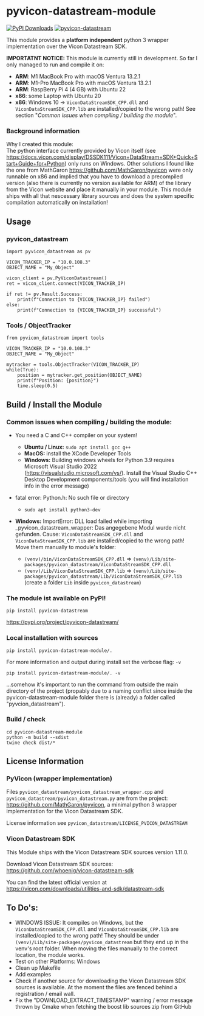 # pyvicon-datastream-module
[![PyPI Downloads](https://img.shields.io/pypi/dm/pyvicon-datastream.svg?label=PyPI%20downloads)](
https://pypi.org/project/pyvicon-datastream/)
[![pyvicon-datastream](https://snyk.io/advisor/python/pyvicon-datastream/badge.svg)](/advisor/python/pyvicon-datastream)

This module provides a **platform independent** python 3 wrapper implementation over the Vicon Datastream SDK.

**IMPORTATNT NOTICE:**
This module is currently still in development. So far I only managed to run and compile it on:
- **ARM**: M1 MacBook Pro with macOS Ventura 13.2.1
- **ARM**: M1-Pro MacBook Pro with macOS Ventura 13.2.1
- **ARM**: RaspBerry Pi 4 (4 GB) with Ubuntu 22
- **x86**: some Laptop with Ubuntu 20
- **x86**: Windows 10 -> `ViconDataStreamSDK_CPP.dll` and `ViconDataStreamSDK_CPP.lib` are installed/copied to the wrong path! See section "*Common issues when compiling / building the module*".


### Background information
Why I created this module:
<br>
The python interface currently provided by Vicon itself (see https://docs.vicon.com/display/DSSDK111/Vicon+DataStream+SDK+Quick+Start+Guide+for+Python) only runs on Windows. Other solutions I found like the one from MathGaron https://github.com/MathGaron/pyvicon were only runnable on x86 and implied that you have to download a precompiled version (also there is currently no version available for ARM) of the library from the Vicon website and place it manually in your module.
This module ships with all that nescessary library sources and does the system specific compilation automatically on installation!



## Usage
### pyvicon_datastream
```
import pyvicon_datastream as pv

VICON_TRACKER_IP = "10.0.108.3"
OBJECT_NAME = "My_Object"

vicon_client = pv.PyViconDatastream()
ret = vicon_client.connect(VICON_TRACKER_IP)

if ret != pv.Result.Success:
    print(f"Connection to {VICON_TRACKER_IP} failed")
else:
    print(f"Connection to {VICON_TRACKER_IP} successful")
```

### Tools / ObjectTracker
```
from pyvicon_datastream import tools

VICON_TRACKER_IP = "10.0.108.3"
OBJECT_NAME = "My_Object"

mytracker = tools.ObjectTracker(VICON_TRACKER_IP)
while(True):
    position = mytracker.get_position(OBJECT_NAME)
    print(f"Position: {position}")
    time.sleep(0.5)
```


## Build / Install the Module

### Common issues when compiling / building the module:
- You need a C and C++ compiler on your system!
  - **Ubuntu / Linux:** `sudo apt install gcc g++`
  - **MacOS:** install the XCode Developer Tools
  - **Windows:** Building windows wheels for Python 3.9 requires Microsoft Visual Studio 2022 (https://visualstudio.microsoft.com/vs/). Install the Visual Studio C++ Desktop Development components/tools (you will find installation info in the error message)

- fatal error: Python.h: No such file or directory
  - `sudo apt install python3-dev`

- **Windows:** ImportError: DLL load failed while importing _pyvicon_datastream_wrapper: Das angegebene Modul wurde nicht gefunden.
  Cause: `ViconDataStreamSDK_CPP.dll` and `ViconDataStreamSDK_CPP.lib` are installed/copied to the wrong path! Move them manually to module's folder:
  - `(venv)/bin/ViconDataStreamSDK_CPP.dll` => `(venv)/Lib/site-packages/pyvicon_datastream/ViconDataStreamSDK_CPP.dll`
  - `(venv)/Lib/ViconDataStreamSDK_CPP.lib` => `(venv)/Lib/site-packages/pyvicon_datastream/Lib/ViconDataStreamSDK_CPP.lib` (create a folder `Lib` inside `pyvicon_datastream`)


### The module ist available on PyPI!
`pip install pyvicon-datastream`

https://pypi.org/project/pyvicon-datastream/

### Local installation with sources
`pip install pyvicon-datastream-module/.`

For more information and output during install set the verbose flag: `-v`

`pip install pyvicon-datastream-module/. -v`

...somehow it's important to run the command from outside the main directory of the project (propably due to a naming conflict since inside the pyvicon-datastream-module folder there is (already) a folder called "pyvcion_datastream").

### Build / check
```
cd pyvicon-datastream-module
python -m build --sdist
twine check dist/*
```

## License Information
### PyVicon (wrapper implementation)
Files `pyvicon_datastream/pyvicon_datastream_wrapper.cpp` and `pyvicon_datastream/pyvicon_datastream.py` are from the project: https://github.com/MathGaron/pyvicon, a minimal python 3 wrapper implementation for the Vicon Datastream SDK.

License information see `pyvicon_datastream/LICENSE_PVICON_DATASTREAM`


### Vicon Datastream SDK
This Module ships with the Vicon Datastream SDK sources version 1.11.0.

Download Vicon Datastream SDK sources: https://github.com/whoenig/vicon-datastream-sdk

You can find the latest official version at https://vicon.com/downloads/utilities-and-sdk/datastream-sdk



## To Do's:
- WINDOWS ISSUE: It compiles on Windows, but the `ViconDataStreamSDK_CPP.dll` and `ViconDataStreamSDK_CPP.lib` are installed/copied to the wrong path! They should be under `(venv)/Lib/site-packages/pyvicon_datastream` but they end up in the venv's root folder. When moving the files manually to the correct location, the module works.
- Test on other Platforms: Windows
- Clean up Makefile
- Add examples
- Check if another source for downloading the Vicon Datastream SDK sources is available. At the moment the files are fenced behind a registration / email wall.
- Fix the "DOWNLOAD_EXTRACT_TIMESTAMP" warning / error message thrown by Cmake when fetching the boost lib sources zip from GitHub
